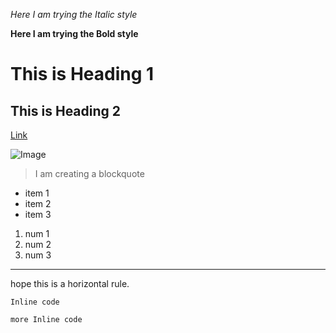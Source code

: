 
*Here I am trying the Italic style*

**Here I am trying the Bold style**

# This is Heading 1
## This is Heading 2

[Link](https://github.com/Yu-Xu25/cse15l-lab-reports/edit/main/index.md)

![Image](https://cdn.pixabay.com/photo/2014/11/30/14/11/cat-551554__340.jpg)

>I
>am
>creating
>a
>blockquote

* item 1
* item 2
* item 3

1. num 1
2. num 2
3. num 3

---
hope this is a horizontal rule.

`Inline code`

```
more Inline code
```

